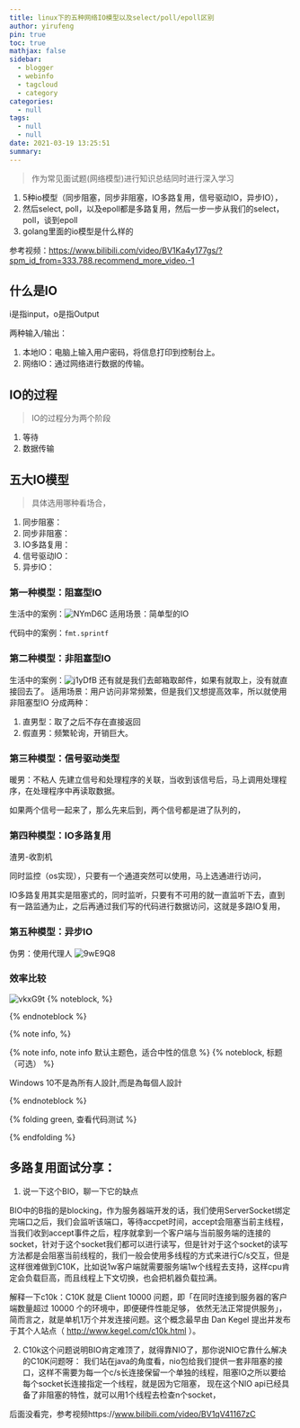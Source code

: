 ```yaml
---
title: linux下的五种网络IO模型以及select/poll/epoll区别
author: yirufeng
pin: true
toc: true
mathjax: false
sidebar:
  - blogger
  - webinfo
  - tagcloud
  - category
categories:
  - null
tags:
  - null
  - null
date: 2021-03-19 13:25:51
summary:
---
```


> 作为常见面试题(网络模型)进行知识总结同时进行深入学习
1. 5种io模型（同步阻塞，同步非阻塞，IO多路复用，信号驱动IO，异步IO），
2. 然后select, poll，以及epoll都是多路复用，然后一步一步从我们的select，poll，谈到epoll
3. golang里面的io模型是什么样的

参考视频：https://www.bilibili.com/video/BV1Ka4y177gs/?spm_id_from=333.788.recommend_more_video.-1

## 什么是IO
i是指input，o是指Output

两种输入/输出：
1. 本地IO：电脑上输入用户密码，将信息打印到控制台上。
2. 网络IO：通过网络进行数据的传输。

## IO的过程
> IO的过程分为两个阶段
1. 等待
2. 数据传输


## 五大IO模型
> 具体选用哪种看场合，
1. 同步阻塞：
2. 同步非阻塞：
3. IO多路复用：
4. 信号驱动IO：
5. 异步IO：


### 第一种模型：阻塞型IO
生活中的案例：![NYmD6C](https://cdn.jsdelivr.net/gh/sivanWu0222/ImageHosting@master/uPic/NYmD6C.png)
适用场景：简单型的IO

代码中的案例：`fmt.sprintf`


### 第二种模型：非阻塞型IO
生活中的案例：![j1yDfB](https://cdn.jsdelivr.net/gh/sivanWu0222/ImageHosting@master/uPic/j1yDfB.png) 还有就是我们去邮箱取邮件，如果有就取上，没有就直接回去了。
适用场景：用户访问非常频繁，但是我们又想提高效率，所以就使用非阻塞型IO
分成两种：
1. 直男型：取了之后不存在直接返回
2. 假直男：频繁轮询，开销巨大。

### 第三种模型：信号驱动类型
暖男：不粘人
先建立信号和处理程序的关联，当收到该信号后，马上调用处理程序，在处理程序中再读取数据。

如果两个信号一起来了，那么先来后到，两个信号都是进了队列的，

### 第四种模型：IO多路复用
渣男-收割机

同时监控（os实现），只要有一个通道突然可以使用，马上选通进行访问，

IO多路复用其实是阻塞式的，同时监听，只要有不可用的就一直监听下去，直到有一路监通为止，之后再通过我们写的代码进行数据访问，这就是多路IO复用，

### 第五种模型：异步IO
伪男：使用代理人
![9wE9Q8](https://cdn.jsdelivr.net/gh/sivanWu0222/ImageHosting@master/uPic/9wE9Q8.png)


### 效率比较
![vkxG9t](https://cdn.jsdelivr.net/gh/sivanWu0222/ImageHosting@master/uPic/vkxG9t.png)
{% noteblock,  %}


{% endnoteblock %}


{% note info,  %}

{% note info, note info 默认主题色，适合中性的信息 %}
{% noteblock, 标题（可选） %}

Windows 10不是為所有人設計,而是為每個人設計

{% endnoteblock %}

{% folding green, 查看代码测试 %}

{% endfolding %}


## 多路复用面试分享：

1. 说一下这个BIO，聊一下它的缺点

BIO中的B指的是blocking，作为服务器端开发的话，我们使用ServerSocket绑定完端口之后，我们会监听该端口，等待accpet时间，accept会阻塞当前主线程， 当我们收到accept事件之后，程序就拿到一个客户端与当前服务端的连接的socket，针对于这个socket我们都可以进行读写，但是针对于这个socket的读写方法都是会阻塞当前线程的，我们一般会使用多线程的方式来进行C/s交互，但是这样很难做到C10K，比如说1w客户端就需要服务端1w个线程去支持，这样cpu肯定会负载巨高，而且线程上下文切换，也会把机器负载拉满。

解释一下c10k：C10K 就是 Client 10000 问题，即「在同时连接到服务器的客户端数量超过 10000 个的环境中，即便硬件性能足够， 依然无法正常提供服务」，简而言之，就是单机1万个并发连接问题。这个概念最早由 Dan Kegel 提出并发布于其个人站点（ http://www.kegel.com/c10k.html ）。

2. C10k这个问题说明BIO肯定难顶了，就得靠NIO了，那你说NIO它靠什么解决的C10K问题呀：
我们站在java的角度看，nio包给我们提供一套非阻塞的接口，这样不需要为每一个c/s长连接保留一个单独的线程，阻塞IO之所以要给每个socket长连接指定一个线程，就是因为它阻塞， 现在这个NIO api已经具备了非阻塞的特性，就可以用1个线程去检查n个socket，

后面没看完，参考视频https://www.bilibili.com/video/BV1qV41167zC